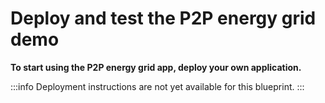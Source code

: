 # Deploy and test the P2P energy grid demo

**To start using the P2P energy grid app, deploy your own application.**

:::info
Deployment instructions are not yet available for this blueprint.
:::

<!--

## Prerequisites

To deploy the P2P energy grid app, you must have the following:

### Hardware

- The sources, producers, and consumers can run on Raspberry Pis (RPi)
- The grid must be run on a server that's capable of web APIs, database storage and background tasks

### Software

- [Node.js](https://nodejs.org/)

- [MAM (Masked Authenticated Messaging)](https://github.com/iotaledger/mam.client.js)

Choose from one of the following cloud services or a local server:

- Amazon
    - [Web server](https://aws.amazon.com/s3/)
    - [API server](https://aws.amazon.com/api-gateway/)
    - [NoSQL database](https://aws.amazon.com/dynamodb/)
    - [Background tasks](https://aws.amazon.com/lambda/)

- Local server
    * Storage: local file system
    * Web server: Nginx
    * API server: Node.js with Express
    * NoSQL database: MongoDB
    * Background tasks: Task scheduler running Node.js tasks

### Programming knowledge

- JavaScript/TypeScript
- HTML/CSS
- [React framework](https://github.com/facebook/create-react-app)
- Required third-party licenses
- Cloud services

### IOTA knowledge

An understanding of MAM channels.

## Deploy the P2P energy grid app

The deployment instructions are documented in the [GitHub repository](https://github.com/iotaledger/poc-p2p-energy).

Sources running on RPi need the following:
- Local area network (LAN) or wide area network (WAN) connection to the grid
- Connection to a node (can be internal)
- [Node.js](https://github.com/audstanley/NodeJs-Raspberry-Pi)

Producers running on RPi need the following:
- Local area network (LAN) or wide area network (WAN) connection to the grid
- Connection to a node (can be internal)
- [Node.js](https://github.com/audstanley/NodeJs-Raspberry-Pi)

Consumers running on RPi need the following:
- Local area network (LAN) or wide area network (WAN) connection to the grid
- Connection to a node (can be internal)
- [Node.js](https://github.com/audstanley/NodeJs-Raspberry-Pi)

Grids running in the cloud or on a local server need the following:
- WAN connection
- Connection to a node
-->